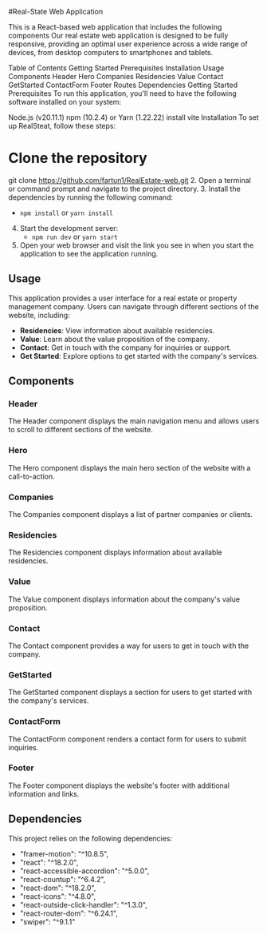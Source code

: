 #Real-State Web Application

This is a React-based web application that includes the following components Our real estate web application is designed to be fully responsive, providing an optimal user experience across a wide range of devices, from desktop computers to smartphones and tablets.

Table of Contents
    Getting Started
    Prerequisites
    Installation
    Usage
    Components
    Header
    Hero
    Companies
    Residencies
    Value
    Contact
    GetStarted
    ContactForm
    Footer
    Routes
    Dependencies
    Getting Started
    Prerequisites
To run this application, you'll need to have the following software installed on your system:

Node.js (v20.11.1)
npm (10.2.4) or Yarn (1.22.22)
install vite
Installation
To set up RealSteat, follow these steps:

# Clone the repository
git clone https://github.com/fartun1/RealEstate-web.git
2. Open a terminal or command prompt and navigate to the project directory.
3. Install the dependencies by running the following command:
   - `npm install` or `yarn install`
4. Start the development server:
   - `npm run dev` or `yarn start`
5. Open your web browser and visit the link you see in when you start the application to see the application running.

## Usage

This application provides a user interface for a real estate or property management company. Users can navigate through different sections of the website, including:

- **Residencies**: View information about available residencies.
- **Value**: Learn about the value proposition of the company.
- **Contact**: Get in touch with the company for inquiries or support.
- **Get Started**: Explore options to get started with the company's services.
 
## Components

### Header
The Header component displays the main navigation menu and allows users to scroll to different sections of the website.

### Hero
The Hero component displays the main hero section of the website with a call-to-action.

### Companies
The Companies component displays a list of partner companies or clients.

### Residencies
The Residencies component displays information about available residencies.

### Value
The Value component displays information about the company's value proposition.

### Contact
The Contact component provides a way for users to get in touch with the company.

### GetStarted
The GetStarted component displays a section for users to get started with the company's services.

### ContactForm
The ContactForm component renders a contact form for users to submit inquiries.

### Footer
The Footer component displays the website's footer with additional information and links.


## Dependencies
This project relies on the following dependencies:

- "framer-motion": "^10.8.5",
-    "react": "^18.2.0",
-    "react-accessible-accordion": "^5.0.0",
-    "react-countup": "^6.4.2",
-    "react-dom": "^18.2.0",
-    "react-icons": "^4.8.0",
-    "react-outside-click-handler": "^1.3.0",
-    "react-router-dom": "^6.24.1",
-    "swiper": "^9.1.1"
